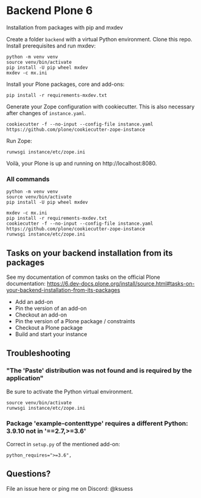 # Backend Plone 6

Installation from packages with pip and mxdev

Create a folder `backend` with a virtual Python environment.
Clone this repo.
Install prerequisites and run mxdev:

```shell
python -m venv venv
source venv/bin/activate
pip install -U pip wheel mxdev
mxdev -c mx.ini
```

Install your Plone packages, core and add-ons:

```shell
pip install -r requirements-mxdev.txt
```

Generate your Zope configuration with cookiecutter.
This is also necessary after changes of `instance.yaml`.

```shell
cookiecutter -f --no-input --config-file instance.yaml https://github.com/plone/cookiecutter-zope-instance
```

Run Zope:

```shell
runwsgi instance/etc/zope.ini
```

Voilà, your Plone is up and running on http://localhost:8080.


### All commands

```
python -m venv venv
source venv/bin/activate
pip install -U pip wheel mxdev

mxdev -c mx.ini
pip install -r requirements-mxdev.txt
cookiecutter -f --no-input --config-file instance.yaml https://github.com/plone/cookiecutter-zope-instance
runwsgi instance/etc/zope.ini
```

## Tasks on your backend installation from its packages

See my documentation of common tasks on the official Plone documentation:
https://6.dev-docs.plone.org/install/source.html#tasks-on-your-backend-installation-from-its-packages

- Add an add-on
- Pin the version of an add-on
- Checkout an add-on
- Pin the version of a Plone package / constraints
- Checkout a Plone package
- Build and start your instance


## Troubleshooting

### "The 'Paste' distribution was not found and is required by the application"

Be sure to activate the Python virtual environment.

```shell
source venv/bin/activate
runwsgi instance/etc/zope.ini
```

### Package 'example-contenttype' requires a different Python: 3.9.10 not in '==2.7,>=3.6'

Correct in `setup.py` of the mentioned add-on:

```
python_requires=">=3.6",
```

## Questions?

File an issue here or ping me on Discord: @ksuess


